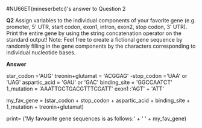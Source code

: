 #NU66ET(mineserbetci)'s answer to Question 2

**Q2** Assign variables to the individual components of your favorite gene (e.g.
promoter, 5' UTR, start codon, exon1, intron, exon2, stop codon, 3' UTR). Print the entire gene by using the string concatenation operator on the standard output! Note: Feel free to create a fictional gene sequence by randomly filling in the gene components by the characters corresponding to individual nucleotide bases.

**Answer**


star_codon ='AUG'
treonin+glutamat = 'ACGGAG'
-stop_codon ='UAA' or 'UAG'
aspartic_acid = 'GAU' or 'GAC'
binding_site = 'GGCCAATCT'
1_mutation = 'AAATTGCTGACGTTTCGATT'
exon1 :'AGT' + 'ATT'

my_fav_gene = (star_codon + stop_codon + aspartic_acid + binding_site + 1_mutation + treonin+glutamat)

print= ('My favourite gene sequences is as follows:' + ' ' + my_fav_gene)
